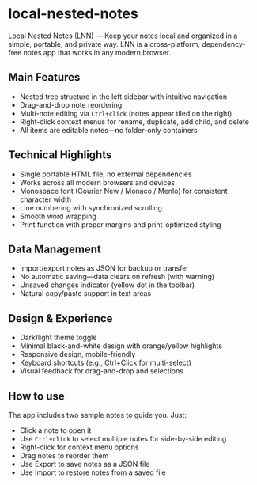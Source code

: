 # local-nested-notes
Local Nested Notes (LNN) — Keep your notes local and organized in a simple, portable, and private way. LNN is a cross-platform, dependency-free notes app that works in any modern browser.

## Main Features

* Nested tree structure in the left sidebar with intuitive navigation
* Drag-and-drop note reordering
* Multi-note editing via `Ctrl+click` (notes appear tiled on the right)
* Right-click context menus for rename, duplicate, add child, and delete
* All items are editable notes—no folder-only containers

## Technical Highlights

* Single portable HTML file, no external dependencies
* Works across all modern browsers and devices
* Monospace font (Courier New / Monaco / Menlo) for consistent character width
* Line numbering with synchronized scrolling
* Smooth word wrapping
* Print function with proper margins and print-optimized styling

## Data Management

* Import/export notes as JSON for backup or transfer
* No automatic saving—data clears on refresh (with warning)
* Unsaved changes indicator (yellow dot in the toolbar)
* Natural copy/paste support in text areas

## Design & Experience

* Dark/light theme toggle
* Minimal black-and-white design with orange/yellow highlights
* Responsive design, mobile-friendly
* Keyboard shortcuts (e.g., Ctrl+Click for multi-select)
* Visual feedback for drag-and-drop and selections

## How to use

The app includes two sample notes to guide you. Just:

* Click a note to open it
* Use `Ctrl+click` to select multiple notes for side-by-side editing
* Right-click for context menu options
* Drag notes to reorder them
* Use Export to save notes as a JSON file
* Use Import to restore notes from a saved file
